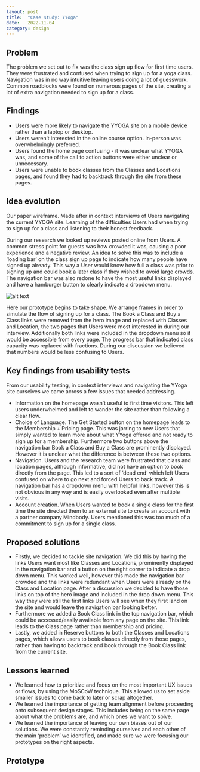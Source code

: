 ```yaml
---
layout: post
title:  "Case study: YYoga"
date:   2022-11-04
category: design
---
```


## Problem
The problem we set out to fix was the class sign up flow for first time users. They were frustrated and confused when trying to sign up for a yoga class. Navigation was in no way intuitive leaving users doing a lot of guesswork. Common roadblocks were found on numerous pages of the site, creating a lot of extra navigation needed to sign up for a class. 

## Findings
- Users were more likely to navigate the YYOGA site on a mobile device rather than a laptop or desktop.
- Users weren’t interested in the online course option. In-person was overwhelmingly preferred.
- Users found the home page confusing - it was unclear what YYOGA was, and some of the call to action buttons were either unclear or unnecessary.
- Users were unable to book classes from the Classes and Locations pages, and found they had to backtrack through the site from these pages. 

## Idea evolution
Our paper wireframe. Made after in context interviews of Users navigating the current YYOGA site. Learning of the difficulties Users had when trying to sign up for a class and listening to their honest feedback.

During our research we looked up reviews posted online from Users. A common stress point for guests was how crowded it was, causing a poor experience and a negative review. An idea to solve this was to include a ‘loading bar’ on the class sign up page to indicate how many people have signed up already. This way a User would know how full a class was prior to signing up and could book a later class if they wished to avoid large crowds. The navigation bar was also redone to have the most useful links displayed and have a hamburger button to clearly indicate a dropdown menu.

![alt text](https://levogirar.com/assets/profile.jpeg)

Here our prototype begins to take shape. We arrange frames in order to simulate the flow of signing up for a class. The Book a Class and Buy a Class links were removed from the hero image and replaced with Classes and Location, the two pages that Users were most interested in during our interview. Additionally both links were included in the dropdown menu so it would be accessible from every page. The progress bar that indicated class capacity was replaced with fractions. During our discussion we believed that numbers would be less confusing to Users. 

## Key findings from usability tests
From our usability testing, in context interviews and navigating the YYoga site ourselves we came across a few issues that needed addressing. 

- Information on the homepage wasn’t useful to first time visitors. This left users underwhelmed and left to wander the site rather than following a clear flow. 
- Choice of Language. The Get Started button on the homepage leads to the Membership + Pricing page. This was jarring to new Users that simply wanted to learn more about what YYoga offered and not ready to sign up for a membership. Furthermore two buttons above the navigation bar Book a Class and Buy a Class are prominently displayed. However it is unclear what the difference is between these two options.  
- Navigation. Users and the research team were frustrated that class and location pages, although informative, did not have an option to book directly from the page. This led to a sort of ‘dead end’ which left Users confused on where to go next and forced Users to back track. A navigation bar has a dropdown menu with helpful links, however this is not obvious in any way and is easily overlooked even after multiple visits. 
- Account creation. When Users wanted to book a single class for the first time the site directed them to an external site to create an account with a partner company  Mindbody. Users mentioned this was too much of a commitment to sign up for a single class. 

## Proposed solutions

- Firstly, we decided to tackle site navigation. We did this by having the links Users want most like Classes and Locations, prominently displayed in the navigation bar and a button on the right corner to indicate a drop down menu. This worked well, however this made the navigation bar crowded and the links were redundant when Users were already on the Class and Location page. After a discussion we decided to have those links on top of the hero image and included in the drop down menu. This way they were still the first links Users will see when they first land on the site and would leave the navigation bar looking better. 
- Furthermore we added a Book Class link in the top navigation bar, which could be accessed/easily available from any page on the site. This link leads to the Class page rather than membership and pricing. 
- Lastly, we added in Reserve buttons to both the Classes and Locations pages, which allows users to book classes directly from those pages, rather than having to backtrack and book through the Book Class link from the current site.

## Lessons learned

- We learned how to prioritize and focus on the most important UX issues or flows, by using the MoSCoW technique. This allowed us to set aside smaller issues to come back to later or scrap altogether.
- We learned the importance of getting team alignment before proceeding onto subsequent design stages. This includes being on the same page about what the problems are, and which ones we want to solve.
- We learned the importance of leaving our own biases out of our solutions. We were constantly reminding ourselves and each other of the main ‘problem’ we identified, and made sure we were focusing our prototypes on the right aspects. 


## Prototype

